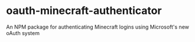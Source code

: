 # oauth-minecraft-authenticator
An NPM package for authenticating Minecraft logins using Microsoft's new oAuth system
